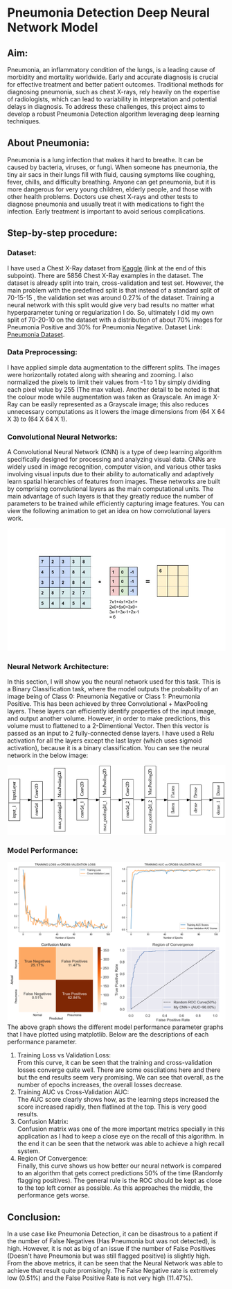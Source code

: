 <h1>Pneumonia Detection Deep Neural Network Model</h1>
<h2>Aim: </h2>
Pneumonia, an inflammatory condition of the lungs, is a leading cause of morbidity and mortality worldwide. Early and accurate diagnosis is crucial for effective treatment and better patient outcomes. Traditional methods for diagnosing pneumonia, such as chest X-rays, rely heavily on the expertise of radiologists, which can lead to variability in interpretation and potential delays in diagnosis. To address these challenges, this project aims to develop a robust Pneumonia Detection algorithm leveraging deep learning techniques.

<h2>About Pneumonia: </h2>
Pneumonia is a lung infection that makes it hard to breathe. It can be caused by bacteria, viruses, or fungi. When someone has pneumonia, the tiny air sacs in their lungs fill with fluid, causing symptoms like coughing, fever, chills, and difficulty breathing.
Anyone can get pneumonia, but it is more dangerous for very young children, elderly people, and those with other health problems. Doctors use chest X-rays and other tests to diagnose pneumonia and usually treat it with medications to fight the infection. Early treatment is important to avoid serious complications.

<h2>Step-by-step procedure: </h2>
<h3>Dataset: </h3>
I have used a Chest X-Ray dataset from <a href="https://www.kaggle.com/">Kaggle</a> (link at the end of this subpoint). There are 5856 Chest X-Ray examples in the dataset. The dataset is already split into train, cross-validation and test set. However, the main problem with the predefined split is that instead of a standard split of 70-15-15 , the validation set was around 0.27% of the dataset. Training a neural network with this split would give very bad results no matter what hyperparameter tuning or regularization I do. So, ultimately I did my own split of 70-20-10 on the dataset with a distribution of about 70% images for Pneumonia Positive and 30% for Pneumonia Negative.
Dataset Link: <a href="https://www.kaggle.com/datasets/paultimothymooney/chest-xray-pneumonia">Pneumonia Dataset</a>.

<h3>Data Preprocessing: </h3>
I have applied simple data augmentation to the different splits. The images were horizontally rotated along with shearing and zooming. I also normalized the pixels to limit their values from -1 to 1 by simply dividing each pixel value by 255 (The max value). Another detail to be noted is that the colour mode while augmentation was taken as Grayscale. An image X-Ray can be easily represented as a Grayscale image; this also reduces unnecessary computations as it lowers the image dimensions from (64 X 64 X 3) to (64 X 64 X 1).

<h3>Convolutional Neural Networks: </h3>
A Convolutional Neural Network (CNN) is a type of deep learning algorithm specifically designed for processing and analyzing visual data. CNNs are widely used in image recognition, computer vision, and various other tasks involving visual inputs due to their ability to automatically and adaptively learn spatial hierarchies of features from images. These networks are built by comprising convolutional layers as the main computational units. The main advantage of such layers is that they greatly reduce the number of parameters to be trained while efficiently capturing image features. 
You can view the following animation to get an idea on how convolutional layers work.
<p><img src="./Convolutional_Layer.gif"/></p>

<h3>Neural Network Architecture: </h3>
In this section, I will show you the neural network used for this task. This is a Binary Classification task, where the model outputs the probability of an image being of Class 0: Pneumonia Negative or Class 1: Pneumonia Positive. This has been achieved by three Convolutional + MaxPooling layers. These layers can efficiently identify properties of the input image, and output another volume. However, in order to make predictions, this volume must to flattened to a 2-Dimentional Vector. Then this vector is passed as an input to 2 fully-connected dense layers. I have used a Relu activation for all the layers except the last layer (which uses sigmoid activation), because it is a binary classification.
You can see the neural network in the below image:
<p><img src="./CNN.png"></p>

<h3>Model Performance: </h3>
<p><img src="./Performance_Graphs.png"</p>
The above graph shows the different model performance parameter graphs that I have plotted using matplotlib. Below are the descriptions of each performance parameter.
<ol>
  <li>Training Loss vs Validation Loss: </li>
  From this curve, it can be seen that the training and cross-validation losses converge quite well. There are some osscilations here and there but the end results seem very promising. We can see that overall, as the number of epochs increases, the overall losses decrease.
  <li>Training AUC vs Cross-Validation AUC: </li>
  The AUC score clearly shows how, as the learning steps increased the score increased rapidly, then flatlined at the top. This is very good results.
  <li>Confusion Matrix: </li>
  Confusion matrix was one of the more important metrics specially in this application as I had to keep a close eye on the recall of this algorithm. In the end it can be seen that the network was able to achieve a high recall system.
  <li>Region Of Convergence: </li>
  Finally, this curve shows us how better our neural network is compared to an algorithm that gets correct predictions 50% of the time (Randomly flagging positives). The general rule is the ROC should be kept as close to the top left corner as possible. As this approaches the middle, the performance gets worse.
</ol>
<h2>Conclusion: </h2>
In a use case like Pneumonia Detection, it can be disastrous to a patient if the number of False Negatives (Has Pneumonia but was not detected), is high. However, it is not as big of an issue if the number of False Positives (Doesn't have Pneumonia but was still flagged positive) is slightly high. From the above metrics, it can be seen that the Neural Network was able to achieve that result quite promisingly. The False Negative rate is extremely low (0.51%) and the False Positive Rate is not very high (11.47%).
